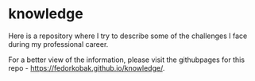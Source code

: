 # knowledge
Here is a repository where I try to describe some of the challenges I face during my professional career.

For a better view of the information, please visit the githubpages for this repo - https://fedorkobak.github.io/knowledge/.
